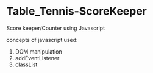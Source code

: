 # Table_Tennis-ScoreKeeper
Score keeper/Counter using Javascript

concepts of javascript used:
  1) DOM manipulation
  2) addEventListener
  3) classList
